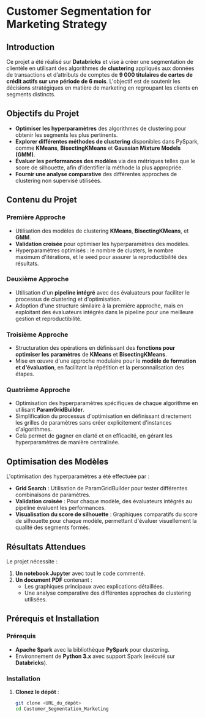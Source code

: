 # Customer Segmentation for Marketing Strategy

## Introduction

Ce projet a été réalisé sur **Databricks** et vise à créer une segmentation de clientèle en utilisant des algorithmes de **clustering** appliqués aux données de transactions et d’attributs de comptes de **9 000 titulaires de cartes de crédit actifs sur une période de 6 mois**. L'objectif est de soutenir les décisions stratégiques en matière de marketing en regroupant les clients en segments distincts.

## Objectifs du Projet

- **Optimiser les hyperparamètres** des algorithmes de clustering pour obtenir les segments les plus pertinents.
- **Explorer différentes méthodes de clustering** disponibles dans PySpark, comme **KMeans**, **BisectingKMeans** et **Gaussian Mixture Models (GMM)**.
- **Évaluer les performances des modèles** via des métriques telles que le score de silhouette, afin d’identifier la méthode la plus appropriée.
- **Fournir une analyse comparative** des différentes approches de clustering non supervisé utilisées.

## Contenu du Projet

### Première Approche
- Utilisation des modèles de clustering **KMeans**, **BisectingKMeans**, et **GMM**.
- **Validation croisée** pour optimiser les hyperparamètres des modèles.
- Hyperparamètres optimisés : le nombre de clusters, le nombre maximum d'itérations, et le seed pour assurer la reproductibilité des résultats.

### Deuxième Approche
- Utilisation d'un **pipeline intégré** avec des évaluateurs pour faciliter le processus de clustering et d'optimisation.
- Adoption d'une structure similaire à la première approche, mais en exploitant des évaluateurs intégrés dans le pipeline pour une meilleure gestion et reproductibilité.

### Troisième Approche
- Structuration des opérations en définissant des **fonctions pour optimiser les paramètres** de **KMeans** et **BisectingKMeans**.
- Mise en œuvre d'une approche modulaire pour le **modèle de formation et d'évaluation**, en facilitant la répétition et la personnalisation des étapes.

### Quatrième Approche
- Optimisation des hyperparamètres spécifiques de chaque algorithme en utilisant **ParamGridBuilder**.
- Simplification du processus d'optimisation en définissant directement les grilles de paramètres sans créer explicitement d'instances d'algorithmes.
- Cela permet de gagner en clarté et en efficacité, en gérant les hyperparamètres de manière centralisée.

## Optimisation des Modèles

L'optimisation des hyperparamètres a été effectuée par :
- **Grid Search** : Utilisation de ParamGridBuilder pour tester différentes combinaisons de paramètres.
- **Validation croisée** : Pour chaque modèle, des évaluateurs intégrés au pipeline évaluent les performances.
- **Visualisation du score de silhouette** : Graphiques comparatifs du score de silhouette pour chaque modèle, permettant d'évaluer visuellement la qualité des segments formés.

## Résultats Attendues

Le projet nécessite :
1. **Un notebook Jupyter** avec tout le code commenté.
2. **Un document PDF** contenant :
   - Les graphiques principaux avec explications détaillées.
   - Une analyse comparative des différentes approches de clustering utilisées.

## Prérequis et Installation

### Prérequis

- **Apache Spark** avec la bibliothèque **PySpark** pour clustering.
- Environnement de **Python 3.x** avec support Spark (exécuté sur **Databricks**).

### Installation

1. **Clonez le dépôt** :
   ```bash
   git clone <URL_du_dépôt>
   cd Customer_Segmentation_Marketing
